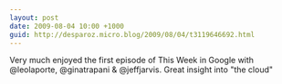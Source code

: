 ```yaml
---
layout: post
date: 2009-08-04 10:00 +1000
guid: http://desparoz.micro.blog/2009/08/04/t3119646692.html
---
```

Very much enjoyed the first episode of This Week in Google with @leolaporte, @ginatrapani &amp; @jeffjarvis. Great insight into "the cloud"
